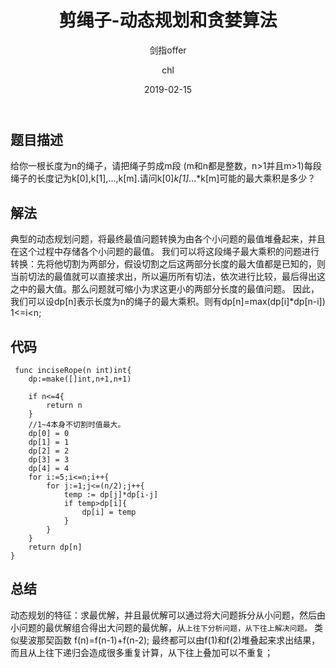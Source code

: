﻿---
layout:     post
title:      "剪绳子-动态规划和贪婪算法"
subtitle:   "剑指offer"
date:       2019-02-15
author:     "chl"
header-img: "img/img/jzoffer.jpg"
tags:
    - 剑指offer
    - 算法
    - 数据结构
--- 

## 题目描述
给你一根长度为n的绳子，请把绳子剪成m段 (m和n都是整数，n>1并且m>1)每段绳子的长度记为k[0],k[1],...,k[m].请问k[0]*k[1]*...*k[m]可能的最大乘积是多少？

## 解法
典型的动态规划问题，将最终最值问题转换为由各个小问题的最值堆叠起来，并且在这个过程中存储各个小问题的最值。
我们可以将这段绳子最大乘积的问题进行转换：先将他切割为两部分，假设切割之后这两部分长度的最大值都是已知的，则当前切法的最值就可以直接求出，所以遍历所有切法，依次进行比较，最后得出这之中的最大值。那么问题就可缩小为求这更小的两部分长度的最值问题。
因此，我们可以设dp[n]表示长度为n的绳子的最大乘积。则有dp[n]=max(dp[i]*dp[n-i])   1<=i<n;

## 代码
```
 func inciseRope(n int)int{
	dp:=make([]int,n+1,n+1)

	if n<=4{
		return n
	}
	//1~4本身不切割时值最大。
	dp[0] = 0
	dp[1] = 1
	dp[2] = 2
	dp[3] = 3
	dp[4] = 4
	for i:=5;i<=n;i++{
		for j:=1;j<=(n/2);j++{
			temp := dp[j]*dp[i-j]
			if temp>dp[i]{
				dp[i] = temp
			}
		}
	}
	return dp[n]
}
```

## 总结
动态规划的特征：求最优解，并且最优解可以通过将大问题拆分从小问题，然后由小问题的最优解组合得出大问题的最优解，从`上往下分析问题，从下往上解决问题。`
类似斐波那契函数
f(n)=f(n-1)+f(n-2); 最终都可以由f(1)和f(2)堆叠起来求出结果，而且从上往下递归会造成很多重复计算，从下往上叠加可以不重复；
